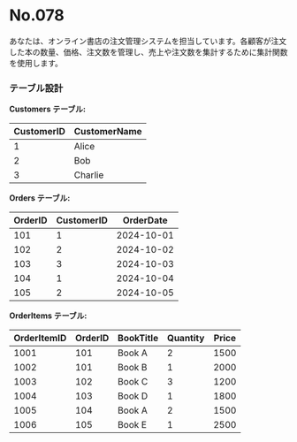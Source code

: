 # No.078

あなたは、オンライン書店の注文管理システムを担当しています。各顧客が注文した本の数量、価格、注文数を管理し、売上や注文数を集計するために集計関数を使用します。

### テーブル設計

**Customers テーブル:**

| CustomerID | CustomerName |
|------------|--------------|
| 1          | Alice        |
| 2          | Bob          |
| 3          | Charlie      |

**Orders テーブル:**

| OrderID | CustomerID | OrderDate   |
|---------|------------|-------------|
| 101     | 1          | 2024-10-01  |
| 102     | 2          | 2024-10-02  |
| 103     | 3          | 2024-10-03  |
| 104     | 1          | 2024-10-04  |
| 105     | 2          | 2024-10-05  |

**OrderItems テーブル:**

| OrderItemID | OrderID | BookTitle      | Quantity | Price  |
|-------------|---------|----------------|----------|--------|
| 1001        | 101     | Book A         | 2        | 1500   |
| 1002        | 101     | Book B         | 1        | 2000   |
| 1003        | 102     | Book C         | 3        | 1200   |
| 1004        | 103     | Book D         | 1        | 1800   |
| 1005        | 104     | Book A         | 2        | 1500   |
| 1006        | 105     | Book E         | 1        | 2500   |
